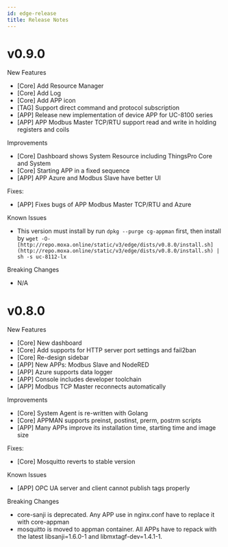 ```yaml
---
id: edge-release
title: Release Notes
---
```


# v0.9.0

New Features

- [Core] Add Resource Manager
- [Core] Add Log
- [Core] Add APP icon
- [TAG] Support direct command and protocol subscription
- [APP] Release new implementation of device APP for UC-8100 series
- [APP] APP Modbus Master TCP/RTU support read and write in holding registers and coils

Improvements

- [Core] Dashboard shows System Resource including ThingsPro Core and System
- [Core] Starting APP in a fixed sequence
- [APP] APP Azure and Modbus Slave have better UI

Fixes:

- [APP] Fixes bugs of APP Modbus Master TCP/RTU and Azure

Known Issues

- This version must install by run `dpkg --purge cg-appman` first, then install by `wget -O- [http://repo.moxa.online/static/v3/edge/dists/v0.8.0/install.sh](http://repo.moxa.online/static/v3/edge/dists/v0.8.0/install.sh) | sh -s uc-8112-lx`

Breaking Changes

- N/A

# v0.8.0

New Features

- [Core] New dashboard
- [Core] Add supports for HTTP server port settings and fail2ban
- [Core] Re-design sidebar
- [APP] New APPs: Modbus Slave and NodeRED
- [APP] Azure supports data logger
- [APP] Console includes developer toolchain
- [APP] Modbus TCP Master reconnects automatically

Improvements

- [Core] System Agent is re-written with Golang
- [Core] APPMAN supports preinst, postinst, prerm, postrm scripts
- [APP] Many APPs improve its installation time, starting time and image size

Fixes:

- [Core] Mosquitto reverts to stable version

Known Issues

- [APP] OPC UA server and client cannot publish tags properly

Breaking Changes

- core-sanji is deprecated. Any APP use in nginx.conf have to replace it with core-appman
- mosquitto is moved to appman container. All APPs have to repack with the latest libsanji=1.6.0-1 and libmxtagf-dev=1.4.1-1.
